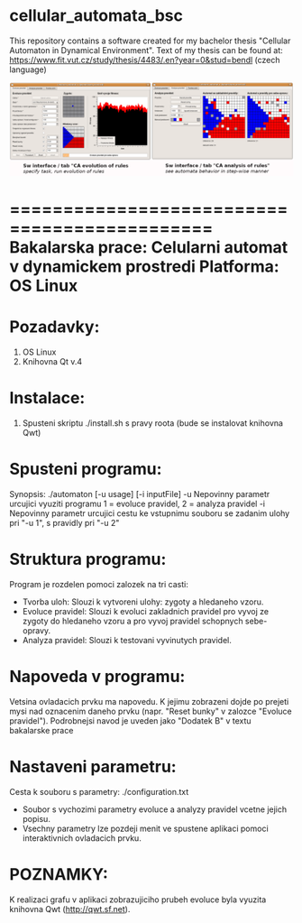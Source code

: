 # cellular_automata_bsc
This repository contains a software created for my bachelor thesis "Cellular Automaton in Dynamical Environment". Text of my thesis can be found at:
https://www.fit.vut.cz/study/thesis/4483/.en?year=0&stud=bendl (czech language)

![GUI](https://github.com/xbendl/cellular_automata_bsc/blob/main/fig.png)

=============================================
Bakalarska prace: Celularni automat v dynamickem prostredi
Platforma: OS Linux
=============================================

Pozadavky:
==========
1) OS Linux
2) Knihovna Qt v.4

Instalace:
==========
1) Spusteni skriptu ./install.sh s pravy roota (bude se instalovat knihovna Qwt)

Spusteni programu:
==================
Synopsis: ./automaton [-u usage] [-i inputFile]
-u Nepovinny parametr urcujici vyuziti programu
   1 = evoluce pravidel, 2 = analyza pravidel
-i Nepovinny parametr urcujici cestu ke vstupnimu souboru
   se zadanim ulohy pri "-u 1", s pravidly pri "-u 2"

Struktura programu:
===================
Program je rozdelen pomoci zalozek na tri casti:
- Tvorba uloh: Slouzi k vytvoreni ulohy: zygoty a hledaneho vzoru.
- Evoluce pravidel: Slouzi k evoluci zakladnich pravidel pro vyvoj ze zygoty
  do hledaneho vzoru a pro vyvoj pravidel schopnych sebe-opravy.
- Analyza pravidel: Slouzi k testovani vyvinutych pravidel.

Napoveda v programu:
====================
Vetsina ovladacich prvku ma napovedu. K jejimu zobrazeni dojde po prejeti mysi
nad oznacenim daneho prvku (napr. "Reset bunky" v zalozce "Evoluce pravidel").
Podrobnejsi navod je uveden jako "Dodatek B" v textu bakalarske prace

Nastaveni parametru:
====================
Cesta k souboru s parametry: ./configuration.txt
- Soubor s vychozimi parametry evoluce a analyzy pravidel
  vcetne jejich popisu.
- Vsechny parametry lze pozdeji menit ve spustene aplikaci pomoci
  interaktivnich ovladacich prvku.

POZNAMKY:
=========
K realizaci grafu v aplikaci zobrazujiciho prubeh evoluce byla vyuzita
knihovna Qwt (http://qwt.sf.net).

